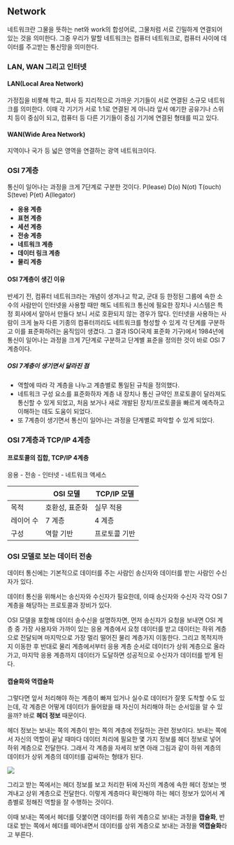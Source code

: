## Network
네트워크란 그물을 뜻하는 net와 work의 합성어로, 그물처럼 서로 긴밀하게 연결되어 있는 것을 의미한다.
그중 우리가 말할 네트워크는 컴퓨터 네트워크로, 컴퓨터 사이에 데이터를 주고받는 통신망을 의미한다.
### LAN, WAN 그리고 인터넷
#### LAN(Local Area Network)
가정집을 비롯해 학교, 회사 등 지리적으로 가까운 기기들이 서로 연결된 소규모 네트워크를 의미한다.
이때 각 기기가 서로 1:1로 연결된 게 아니라 앞서 얘기한 공유기나 스위치 등이 중심이 되고, 컴퓨터 등 다른 기기들이 중심 기기에 연결된 형태를 띠고 있다.
#### WAN(Wide Area Network)
지역이나 국가 등 넓은 영역을 연결하는 광역 네트워크이다.
### OSI 7계층
통신이 일어나는 과정을 크게 7단계로 구분한 것이다.
P(lease) D(o) N(ot) T(ouch) S(teve) P(et) A(llegator)

- **응용 계층**
- **표현 계층**
- **세션 계층**
- **전송 계층**
- **네트워크 계층**
- **데이터 링크 계층**
- **물리 계층**

#### OSI 7계층이 생긴 이유
반세기 전, 컴퓨터 네트워크라는 개념이 생겨나고 학교, 군대 등 한정된 그룹에 속한 소수의 사람만이 인터넷을 사용할 때만 해도 네트워크 통신에 필요한 장치나 시스템은 특정 회사에서 알아서 만들다 보니 서로 호환되지 않는 경우가 많다.
인터넷을 사용하는 사람이 크게 늘자 다른 기종의 컴퓨터끼리도 네트워크를 형성할 수 있게 각 단계를 구분하고 이를 표준화하려는 움직임이 생겼다.
그 결과 ISO(국제 표준화 기구)에서 1984년에 통신이 일어나는 과정을 크게 7단계로 구분하고 단계별 표준을 정의한 것이 바로 OSI 7계층이다.
##### OSI 7계층이 생기면서 달라진 점
* 역할에 따라 각 계층을 나누고 계층별로 통일된 규칙을 정의했다.
* 네트워크 구성 요소를 표준화하자 계층 내 장치나 통신 규약인 프로토콜이 달라져도 통신할 수 있게 되었고, 처음 보거나 새로 개발된 장치/프로토콜을 빠르게 예측하고 이해하는 데도 도움이 되었다.
* 또 7계층이 생기면서 통신이 일어나는 과정을 단계별로 파악할 수 있게 되었다.
### OSI 7계층과 TCP/IP 4계층
#### 프로토콜의 집합, TCP/IP 4계층
응용 - 전송 - 인터넷 - 네트워크 액세스

|  | OSI 모델 | TCP/IP 모델 |
| ---- | ---- | ---- |
| 목적 | 호환성, 표준화 | 실무 적용 |
| 레이어 수 | 7 계층 | 4 계층 |
| 구성 | 역할 기반 | 프로토콜 기반 |
### OSI 모델로 보는 데이터 전송
데이터 통신에는 기본적으로 데이터를 주는 사람인 송신자와 데이터를 받는 사람인 수신자가 있다.

데이터 통신을 위해서는 송신자와 수신자가 필요한데, 이때 송신자와 수신자 각각 OSI 7계층을 해당하는 프로토콜과 장비가 있다.

OSI 모델을 포함해 데이터 송수신을 설명하자면, 먼저 송신자가 요청을 보내면 OSI 계층 중 가장 사용자와 가까이 있는 응용 계층에서 요청 데이터를 받고 데이터는 하위 계층으로 전달되며 마지막으로 가장 멀리 떨어진 물리 계층가지 이동한다. 그리고 목적지까지 이동한 후 반대로 물리 계층에서부터 응용 계층 순서로 데이터가 상위 계층으로 올라가고, 마지막 응용 계층까지 데이터가 도달하면 성공적으로 수신자가 데이터를 받게 된다.

#### 캡슐화와 역캡슐화
그렇다면 앞서 처리해야 하는 계층이 빠져 있거나 실수로 데이터가 잘못 도착할 수도 있는데, 각 계층은 어떻게 데이터가 들어왔을 때 자신이 처리해야 하는 순서임을 알 수 있을까? 바로 **헤더 정보** 때문이다.

헤더 정보는 보내는 쪽의 계층이 받는 쪽의 계층에 전달하는 관련 정보이다. 보내는 쪽에서 자신의 역할이 끝날 때마다 데이터 처리에 필요한 몇 가지 정보를 헤더 정보로 넣어 하위 계층으로 전달한다. 그래서 각 계층을 자세히 보면 아래 그림과 같이 하위 계층의 데이터가 상위 계층의 데이터를 감싸하는 형태가 된다.

![](https://img1.daumcdn.net/thumb/R1280x0/?fname=http://t1.daumcdn.net/brunch/service/user/8Mao/image/Vb4nVCcQRWFi7BoxU7yVbHXCPlY.jpg)

그리고 받는 쪽에서는 헤더 정보를 보고 처리한 뒤에 자신의 계층에 속한 헤더 정보는 벗겨내고 상위 계층으로 전달한다. 이렇게 계층마다 확인해야 하는 헤더 정보가 있어서 계층별로 정해진 역할을 잘 수행하는 것이다.

이때 보내는 쪽에서 헤더를 덧붙이면 데이터를 하위 계층으로 보내는 과정을 **캡슐화**, 반대로 받는 쪽에서 헤더를 떼어내면서 데이터를 상위 계층으로 보내는 과정을 **역캡슐화**라고 부른다.
